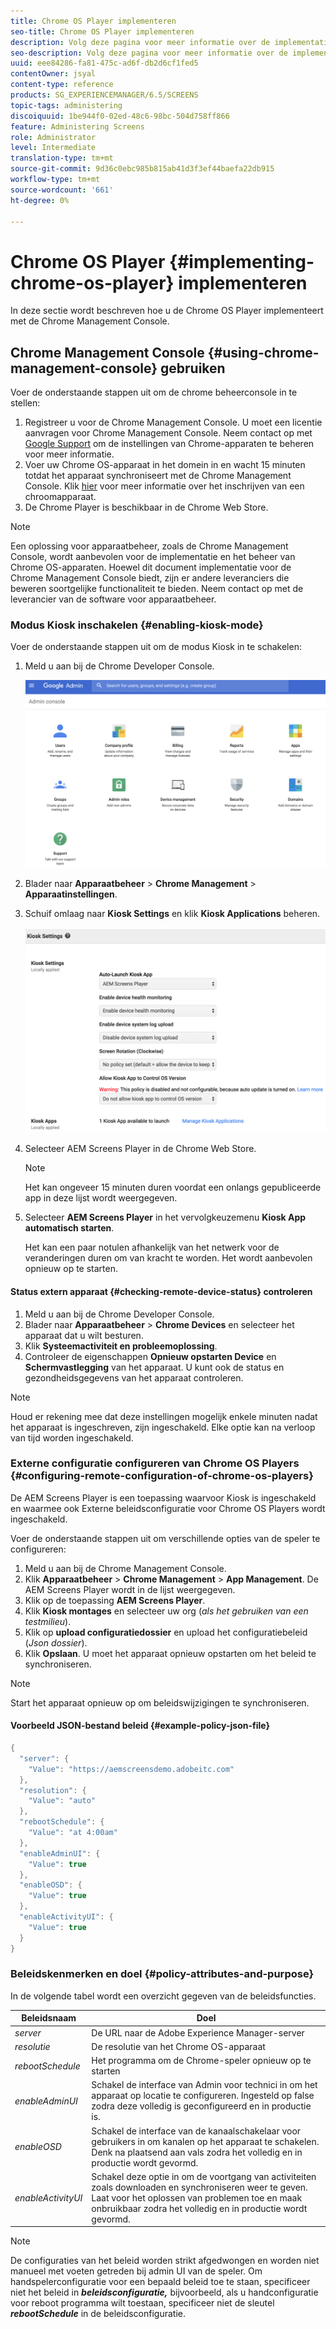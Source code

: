 ```yaml
---
title: Chrome OS Player implementeren
seo-title: Chrome OS Player implementeren
description: Volg deze pagina voor meer informatie over de implementatie van Chrome OS Player met de Chrome Management Console.
seo-description: Volg deze pagina voor meer informatie over de implementatie van Chrome OS Player met de Chrome Management Console.
uuid: eee84286-fa81-475c-ad6f-db2d6cf1fed5
contentOwner: jsyal
content-type: reference
products: SG_EXPERIENCEMANAGER/6.5/SCREENS
topic-tags: administering
discoiquuid: 1be944f0-02ed-48c6-98bc-504d758ff866
feature: Administering Screens
role: Administrator
level: Intermediate
translation-type: tm+mt
source-git-commit: 9d36c0ebc985b815ab41d3f3ef44baefa22db915
workflow-type: tm+mt
source-wordcount: '661'
ht-degree: 0%

---
```



# Chrome OS Player {#implementing-chrome-os-player} implementeren

In deze sectie wordt beschreven hoe u de Chrome OS Player implementeert met de Chrome Management Console.

## Chrome Management Console {#using-chrome-management-console} gebruiken

Voer de onderstaande stappen uit om de chrome beheerconsole in te stellen:

1. Registreer u voor de Chrome Management Console. U moet een licentie aanvragen voor Chrome Management Console. Neem contact op met [Google Support](https://support.google.com/chrome/a/answer/1375678?hl=en&amp;ref_topic=2935995) om de instellingen van Chrome-apparaten te beheren voor meer informatie.
1. Voer uw Chrome OS-apparaat in het domein in en wacht 15 minuten totdat het apparaat synchroniseert met de Chrome Management Console. Klik [hier](https://support.google.com/chrome/a/answer/1360534?hl=en) voor meer informatie over het inschrijven van een chroomapparaat.
1. De Chrome Player is beschikbaar in de Chrome Web Store.

>[!NOTE]
>
>Een oplossing voor apparaatbeheer, zoals de Chrome Management Console, wordt aanbevolen voor de implementatie en het beheer van Chrome OS-apparaten. Hoewel dit document implementatie voor de Chrome Management Console biedt, zijn er andere leveranciers die beweren soortgelijke functionaliteit te bieden. Neem contact op met de leverancier van de software voor apparaatbeheer.

### Modus Kiosk inschakelen {#enabling-kiosk-mode}

Voer de onderstaande stappen uit om de modus Kiosk in te schakelen:

1. Meld u aan bij de Chrome Developer Console.

   ![screen_shot_2017-12-08at20303pm](assets/screen_shot_2017-12-08at20303pm.png)

1. Blader naar **Apparaatbeheer** > **Chrome Management** > **Apparaatinstellingen**.
1. Schuif omlaag naar **Kiosk Settings** en klik **Kiosk Applications** beheren.

   ![kiosk](assets/kiosk.png)

1. Selecteer AEM Screens Player in de Chrome Web Store.

   >[!NOTE]
   >
   >Het kan ongeveer 15 minuten duren voordat een onlangs gepubliceerde app in deze lijst wordt weergegeven.

1. Selecteer **AEM Screens Player** in het vervolgkeuzemenu **Kiosk App automatisch starten**.

   Het kan een paar notulen afhankelijk van het netwerk voor de veranderingen duren om van kracht te worden. Het wordt aanbevolen opnieuw op te starten.

#### Status extern apparaat {#checking-remote-device-status} controleren

1. Meld u aan bij de Chrome Developer Console.
1. Blader naar **Apparaatbeheer** > **Chrome Devices** en selecteer het apparaat dat u wilt besturen.
1. Klik **Systeemactiviteit en probleemoplossing**.
1. Controleer de eigenschappen **Opnieuw opstarten Device** en **Schermvastlegging** van het apparaat. U kunt ook de status en gezondheidsgegevens van het apparaat controleren.

>[!NOTE]
>
>Houd er rekening mee dat deze instellingen mogelijk enkele minuten nadat het apparaat is ingeschreven, zijn ingeschakeld. Elke optie kan na verloop van tijd worden ingeschakeld.

### Externe configuratie configureren van Chrome OS Players {#configuring-remote-configuration-of-chrome-os-players}

De AEM Screens Player is een toepassing waarvoor Kiosk is ingeschakeld en waarmee ook Externe beleidsconfiguratie voor Chrome OS Players wordt ingeschakeld.

Voer de onderstaande stappen uit om verschillende opties van de speler te configureren:

1. Meld u aan bij de Chrome Management Console.
1. Klik **Apparaatbeheer** > **Chrome Management** > **App Management**. De AEM Screens Player wordt in de lijst weergegeven.
1. Klik op de toepassing **AEM Screens Player**.
1. Klik **Kiosk montages** en selecteer uw org (*als het gebruiken van een testmilieu*).
1. Klik op **upload configuratiedossier** en upload het configuratiebeleid (*Json dossier*).
1. Klik **Opslaan**. U moet het apparaat opnieuw opstarten om het beleid te synchroniseren.

>[!NOTE]
>
>Start het apparaat opnieuw op om beleidswijzigingen te synchroniseren.

#### Voorbeeld JSON-bestand beleid {#example-policy-json-file}

```java
{
  "server": {
    "Value": "https://aemscreensdemo.adobeitc.com"
  },
  "resolution": {
    "Value": "auto"
  },
  "rebootSchedule": {
    "Value": "at 4:00am"
  },
  "enableAdminUI": {
    "Value": true
  },
  "enableOSD": {
    "Value": true
  },
  "enableActivityUI": {
    "Value": true
  }
}
```

### Beleidskenmerken en doel {#policy-attributes-and-purpose}

In de volgende tabel wordt een overzicht gegeven van de beleidsfuncties.

| **Beleidsnaam** | **Doel** |
|---|---|
| *server* | De URL naar de Adobe Experience Manager-server |
| *resolutie* | De resolutie van het Chrome OS-apparaat |
| *rebootSchedule* | Het programma om de Chrome-speler opnieuw op te starten |
| *enableAdminUI* | Schakel de interface van Admin voor technici in om het apparaat op locatie te configureren. Ingesteld op false zodra deze volledig is geconfigureerd en in productie is. |
| *enableOSD* | Schakel de interface van de kanaalschakelaar voor gebruikers in om kanalen op het apparaat te schakelen. Denk na plaatsend aan vals zodra het volledig en in productie wordt gevormd. |
| *enableActivityUI* | Schakel deze optie in om de voortgang van activiteiten zoals downloaden en synchroniseren weer te geven. Laat voor het oplossen van problemen toe en maak onbruikbaar zodra het volledig en in productie wordt gevormd. |

>[!NOTE]
>
>De configuraties van het beleid worden strikt afgedwongen en worden niet manueel met voeten getreden bij admin UI van de speler. Om handspelerconfiguratie voor een bepaald beleid toe te staan, specificeer niet het beleid in ***beleidsconfiguratie,*** bijvoorbeeld, als u handconfiguratie voor reboot programma wilt toestaan, specificeer niet de sleutel ***rebootSchedule*** in de beleidsconfiguratie.
